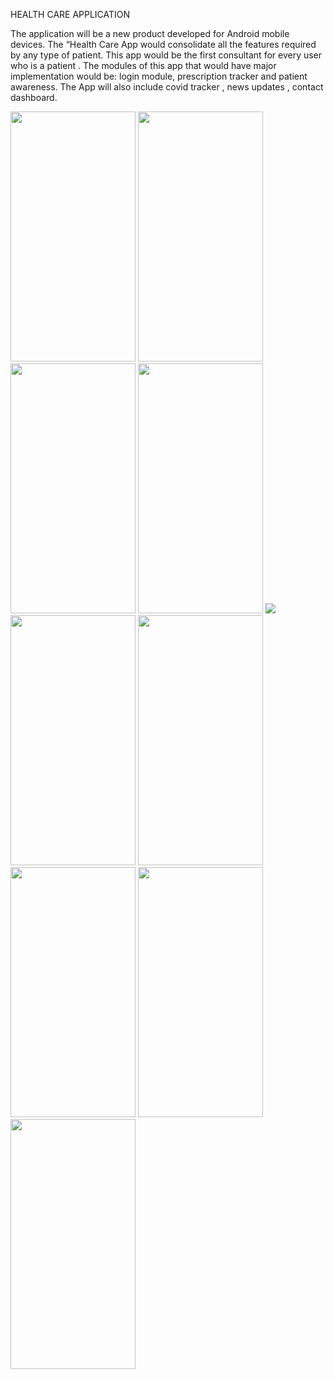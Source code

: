 HEALTH CARE APPLICATION 

 
The application will be a new product developed for Android mobile devices. The “Health Care App would consolidate all the features required by any type of patient. This app would be the first consultant for every user who is a patient . The modules of this app that would have major implementation would be: login module, prescription tracker and patient awareness. The App will also include covid tracker , news updates , contact dashboard.


<img src="https://camo.githubusercontent.com/..." data-canonical-src="https://user-images.githubusercontent.com/32414881/126777961-914fc953-ddc8-4a4d-af71-02eb3e53668b.jpg" width="200" height="400" />
<img src="https://camo.githubusercontent.com/..." data-canonical-src="https://gyazo.com/eb5c5741b6a9a16c692170a41a49c858.png" width="200" height="400" />
<img src="https://camo.githubusercontent.com/..." data-canonical-src="https://user-images.githubusercontent.com/32414881/126777964-2fb97b02-7e3e-4da5-9415-24dd3700cadb.jpg" width="200" height="400" />
<img src="https://camo.githubusercontent.com/..." data-canonical-src="https://user-images.githubusercontent.com/32414881/126777965-e829ae8f-ec87-4acb-98e3-43e18484cfce.jpg" width="200" height="400" />
<img src="https://camo.githubusercontent.com/..." data-canonical-src="https://user-images.githubusercontent.com/32414881/126777966-e106167c-11d3-474c-b8ac-b430b0b959a3.jpg" />
<img src="https://camo.githubusercontent.com/..." data-canonical-src="https://user-images.githubusercontent.com/32414881/126777969-4371f533-a5c8-413e-b62c-cdcd291ec617.jpg" width="200" height="400" />
<img src="https://camo.githubusercontent.com/..." data-canonical-src="https://user-images.githubusercontent.com/32414881/126777970-8f76056c-c73d-415c-ae1f-fd9c970f91f7.jpgg" width="200" height="400" />
<img src="https://camo.githubusercontent.com/..." data-canonical-src="https://user-images.githubusercontent.com/32414881/126777973-049c3090-1cce-4712-b28e-591bc387a5b4.jpg" width="200" height="400" />
<img src="https://camo.githubusercontent.com/..." data-canonical-src="https://user-images.githubusercontent.com/32414881/126777979-237106fc-8d9f-46c2-a8ed-ed0e69099eaa.jpg" width="200" height="400" />
<img src="https://camo.githubusercontent.com/..." data-canonical-src="https://user-images.githubusercontent.com/32414881/126777982-a1bf7b2a-c62f-4b3a-9cc5-b42514618eed.jpg" width="200" height="400" />






